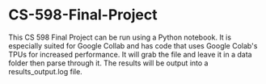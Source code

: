 # CS-598-Final-Project

This CS 598 Final Project can be run using a Python notebook. It is especially suited for Google Collab and has code that uses Google Colab's TPUs for increased performance. 
It will grab the file and leave it in a data folder then parse through it. The results will be output into a results_output.log file. 
